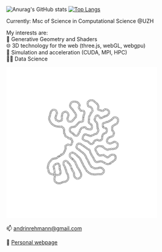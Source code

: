 ![Anurag's GitHub stats](https://github-readme-stats.vercel.app/api?username=andrinr&show_icons=true&theme=radical)
[![Top Langs](https://github-readme-stats.vercel.app/api/top-langs/?username=andrinr&langs_count=8)](https://github.com/anuraghazra/github-readme-stats)

Currently: Msc of Science in Computational Science @UZH

My interests are:  
🎨 Generative Geometry and Shaders  
🌐 3D technology for the web (three.js, webGL, webgpu)  
🤖 Simulation and acceleration (CUDA, MPI, HPC)  
👨‍💻 Data Science  

<img src="./0926.png" alt="drawing" width="400"/>

📫 andrinrehmann@gmail.com

🌌 [Personal webpage](https://andrinrehmann.ch)


